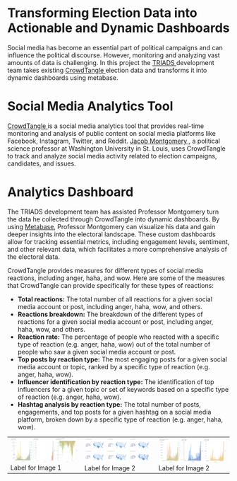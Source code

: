 
# Transforming Election Data into Actionable and Dynamic Dashboards

Social media has become an essential part of political campaigns and can influence the political discourse. 
However, monitoring and analyzing vast amounts of data is challenging. 
In this project the <a href="https://triads.wustl.edu">  TRIADS </a> development team takes existing  <a href="https://help.crowdtangle.com/en/articles/2346958-using-crowdtangle-for-elections-coverage">CrowdTangle </a> election data and transforms it into dynamic dashboards using metabase.  

# Social Media Analytics Tool

<a href="https://help.crowdtangle.com/en/articles/2346958-using-crowdtangle-for-elections-coverage">CrowdTangle </a> is a social media analytics tool that provides real-time monitoring and analysis of public content on social media platforms like Facebook, Instagram, Twitter, and Reddit. <a href="https://polisci.wustl.edu/people/jacob-montgomery"> Jacob Montgomery </a>, a political science professor at Washington University in St. Louis, uses CrowdTangle to track and analyze social media activity related to election campaigns, candidates, and issues.

# Analytics Dashboard 

The TRIADS development team has assisted Professor Montgomery turn the data he collected through CrowdTangle into dynamic dashboards. By using 
<a href="https://www.metabase.com">Metabase</a>,  Professor Montgomery can visualize his data and gain deeper insights into the electoral landscape.
These custom dashboards allow for tracking essential metrics, including engagement levels, sentiment, and other relevant data, which facilitates a more comprehensive analysis of the electoral data. 

CrowdTangle provides measures for different types of social media reactions, including anger, haha, and wow. Here are some of the measures that CrowdTangle can provide specifically for these types of reactions:

- **Total reactions:** The total number of all reactions for a given social media account or post, including anger, haha, wow, and others.
- **Reactions breakdown:** The breakdown of the different types of reactions for a given social media account or post, including anger, haha, wow, and others.
- **Reaction rate:** The percentage of people who reacted with a specific type of reaction (e.g. anger, haha, wow) out of the total number of people who saw a given social media account or post.
- **Top posts by reaction type:** The most engaging posts for a given social media account or topic, ranked by a specific type of reaction (e.g. anger, haha, wow).
- **Influencer identification by reaction type:** The identification of top influencers for a given topic or set of keywords based on a specific type of reaction (e.g. anger, haha, wow).
- **Hashtag analysis by reaction type:** The total number of posts, engagements, and top posts for a given hashtag on a social media platform, broken down by a specific type of reaction (e.g. anger, haha, wow).


<table>
  <tr>
    <td><img src="/graph1.png" alt="Image 1"><br>Label for Image 1</td>
    <td><img src="/states.png" alt="Image 3"><br>Label for Image 2</td>
   <td><img src="/graph2.png" alt="Image 2"><br>Label for Image 2</td>
  </tr>
</table>
